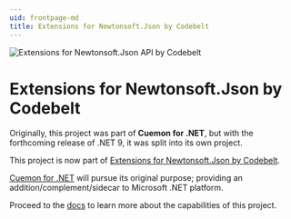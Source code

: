 ```yaml
---
uid: frontpage-md
title: Extensions for Newtonsoft.Json by Codebelt
---
```

![Extensions for Newtonsoft.Json API by Codebelt](/images/128x128.png)

# Extensions for Newtonsoft.Json by Codebelt

Originally, this project was part of **Cuemon for .NET**, but with the forthcoming release of .NET 9, it was split into its own project.

This project is now part of [Extensions for Newtonsoft.Json by Codebelt](https://github.com/codebeltnet/newtonsoft-json).

[Cuemon for .NET](https://www.cuemon.net/) will pursue its original purpose; providing an addition/complement/sidecar to Microsoft .NET platform.

Proceed to the [docs](/api/Codebelt.Extensions.Newtonsoft.Json.html) to learn more about the capabilities of this project.
